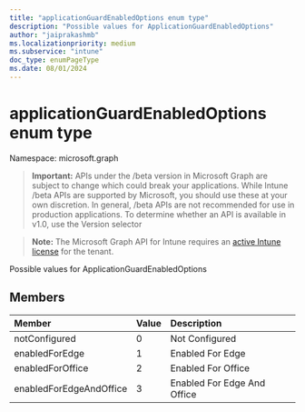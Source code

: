 ```yaml
---
title: "applicationGuardEnabledOptions enum type"
description: "Possible values for ApplicationGuardEnabledOptions"
author: "jaiprakashmb"
ms.localizationpriority: medium
ms.subservice: "intune"
doc_type: enumPageType
ms.date: 08/01/2024
---
```


# applicationGuardEnabledOptions enum type

Namespace: microsoft.graph

> **Important:** APIs under the /beta version in Microsoft Graph are subject to change which could break your applications. While Intune /beta APIs are supported by Microsoft, you should use these at your own discretion. In general, /beta APIs are not recommended for use in production applications. To determine whether an API is available in v1.0, use the Version selector

> **Note:** The Microsoft Graph API for Intune requires an [active Intune license](https://go.microsoft.com/fwlink/?linkid=839381) for the tenant.

Possible values for ApplicationGuardEnabledOptions

## Members
|Member|Value|Description|
|:---|:---|:---|
|notConfigured|0|Not Configured|
|enabledForEdge|1|Enabled For Edge|
|enabledForOffice|2|Enabled For Office|
|enabledForEdgeAndOffice|3|Enabled For Edge And Office|